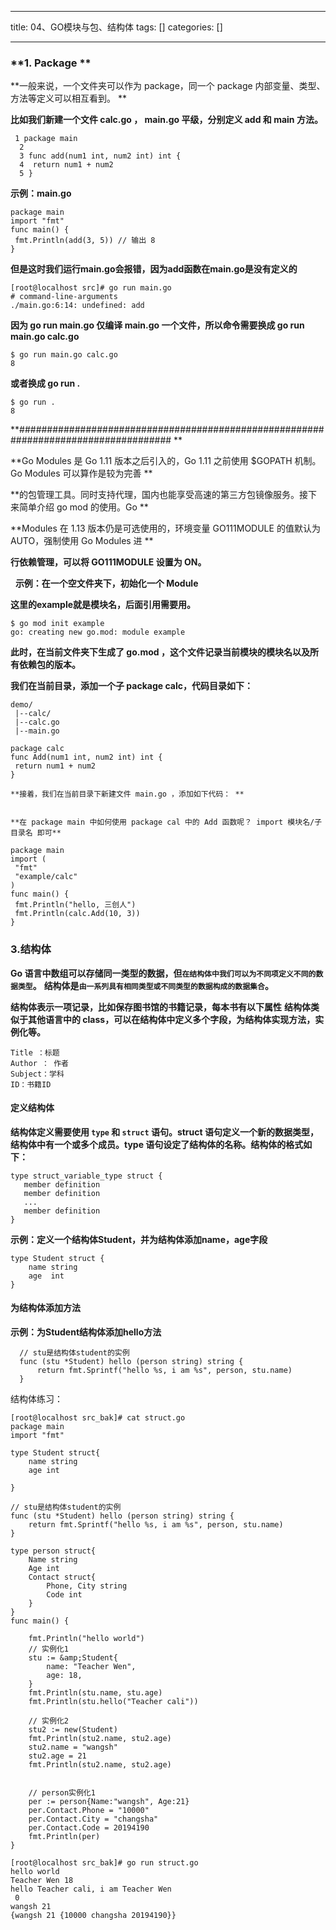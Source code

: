 
--- 
title:  04、GO模块与包、结构体 
tags: []
categories: [] 

---
### **1. Package **

>  
  
  **⼀般来说，⼀个⽂件夹可以作为 package，同⼀个 package 内部变量、类型、⽅法等定义可以相互看到。 ** 
  
  
  **⽐如我们新建⼀个⽂件 calc.go ， main.go 平级，分别定义 add 和 main ⽅法。** 
  


```
 1 package main
  2  
  3 func add(num1 int, num2 int) int {
  4  return num1 + num2
  5 }

```

**示例：main.go**

```
package main
import "fmt"
func main() {
 fmt.Println(add(3, 5)) // 输出 8
}
```

>  
  **但是这时我们运行main.go会报错，因为add函数在main.go是没有定义的** 
 

```
[root@localhost src]# go run main.go 
# command-line-arguments
./main.go:6:14: undefined: add

```

>  
   
   **因为 go run main.go 仅编译 main.go ⼀个⽂件，所以命令需要换成 go run main.go calc.go** 
   
 

```
$ go run main.go calc.go
8
```

>  
  **或者换成 go run .** 
 

```
$ go run .
8
```

**#################################################################################### **

>  
   
   **Go Modules 是 Go 1.11 版本之后引⼊的，Go 1.11 之前使⽤ $GOPATH 机制。Go Modules 可以算作是较为完善 ** 
   
   
   **的包管理⼯具。同时⽀持代理，国内也能享受⾼速的第三⽅包镜像服务。接下来简单介绍 go mod 的使⽤。Go ** 
   
   
   **Modules 在 1.13 版本仍是可选使⽤的，环境变量 GO111MODULE 的值默认为 AUTO，强制使⽤ Go Modules 进 ** 
   
   
   **⾏依赖管理，可以将 GO111MODULE 设置为 ON。** 
   
 

>  
  
    
  **示例：在⼀个空⽂件夹下，初始化⼀个 Module** 
  
  
   
   **这⾥的example就是模块名，后⾯引⽤需要⽤。** 
     
   
  


>  
  
  <pre><code class="language-Go">$ go mod init example
go: creating new go.mod: module example</code></pre> 
   
   **此时，在当前⽂件夹下⽣成了 go.mod ，这个⽂件记录当前模块的模块名以及所有依赖包的版本。** 
   
  
  
   
   **我们在当前⽬录，添加⼀个⼦ package calc，代码⽬录如下：** 
   
   
  


```
demo/
 |--calc/
 |--calc.go
 |--main.go
```

```
package calc
func Add(num1 int, num2 int) int {
 return num1 + num2
}
```

>  
    
    **接着，我们在当前⽬录下新建⽂件 main.go ，添加如下代码： ** 
    
    
    **在 package main 中如何使⽤ package cal 中的 Add 函数呢？ import 模块名/⼦⽬录名 即可** 
    
  

```
package main
import (
 "fmt"
 "example/calc"
)
func main() {
 fmt.Println("hello, 三创⼈")
 fmt.Println(calc.Add(10, 3))
}
```

### 3.结构体

>  
 **Go 语言中数组可以存储同一类型的数据，但`在结构体中我们可以为不同项定义不同的数据类型`。** 
 **结构体是`由一系列具有相同类型或不同类型的数据构成的数据集合`。** 


>  
 **结构体表示一项记录，比如保存图书馆的书籍记录，每本书有以下属性** 
 **结构体类似于其他语言中的 class，可以在结构体中定义多个字段，为结构体实现方法，实例化等。** 


```
Title ：标题
Author ： 作者
Subject：学科
ID：书籍ID
```

#### 定义结构体

>  
 **结构体定义需要使用 `type` 和 `struct` 语句。struct 语句定义一个新的数据类型，结构体中有一个或多个成员。type 语句设定了结构体的名称。结构体的格式如下：** 


```
type struct_variable_type struct {
   member definition
   member definition
   ...
   member definition
}
```

>  
 **示例：定义一个结构体Student，并为结构体添加name，age字段** 


```
type Student struct {
    name string
    age  int
}
```

#### 为结构体添加方法

>  
 **示例：为Student结构体添加hello方法** 


```
  // stu是结构体student的实例
  func (stu *Student) hello (person string) string {
      return fmt.Sprintf("hello %s, i am %s", person, stu.name)
  } 
```

结构体练习：

```
[root@localhost src_bak]# cat struct.go 
package main
import "fmt"

type Student struct{
	name string
	age int

}

// stu是结构体student的实例
func (stu *Student) hello (person string) string {
	return fmt.Sprintf("hello %s, i am %s", person, stu.name)
}

type person struct{
	Name string
	Age int
	Contact struct{
		Phone, City string
		Code int
	}
}
func main() {

	fmt.Println("hello world")
	// 实例化1
	stu := &amp;Student{
		name: "Teacher Wen",
		age: 18,
	}
	fmt.Println(stu.name, stu.age)
	fmt.Println(stu.hello("Teacher cali"))

	// 实例化2
	stu2 := new(Student)
	fmt.Println(stu2.name, stu2.age)
	stu2.name = "wangsh"
	stu2.age = 21
	fmt.Println(stu2.name, stu2.age)


	// person实例化1
	per := person{Name:"wangsh", Age:21}
	per.Contact.Phone = "10000"
	per.Contact.City = "changsha"
	per.Contact.Code = 20194190
	fmt.Println(per)
}

```

```
[root@localhost src_bak]# go run struct.go 
hello world
Teacher Wen 18
hello Teacher cali, i am Teacher Wen
 0
wangsh 21
{wangsh 21 {10000 changsha 20194190}}

```


